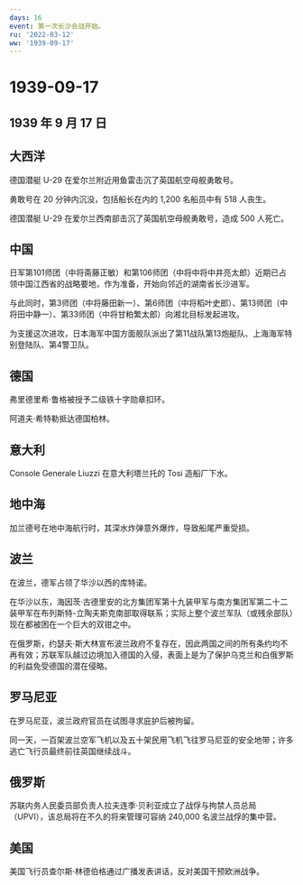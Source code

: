 ```yaml
---
days: 16
event: 第一次长沙会战开始。
ru: '2022-03-12'
ww: '1939-09-17'
---
```


# 1939-09-17

## 1939 年 9 月 17 日

## 大西洋

德国潜艇 U-29 在爱尔兰附近用鱼雷击沉了英国航空母舰勇敢号。

勇敢号在 20 分钟内沉没，包括船长在内的 1,200 名船员中有 518 人丧生。

德国潜艇 U-29 在爱尔兰西南部击沉了英国航空母舰勇敢号，造成 500 人死亡。

## 中国

日军第101师团（中将斋藤正敏）和第106师团（中将中将中井亮太郎）近期已占领中国江西省的战略要地，作为准备，开始向邻近的湖南省长沙进军。

与此同时，第3师团（中将藤田新一）、第6师团（中将稻叶史郎）、第13师团（中将田中静一）、第33师团（中将甘粕繁太郎）向湘北目标发起进攻。

为支援这次进攻，日本海军中国方面舰队派出了第11战队第13炮艇队、上海海军特别登陆队、第4警卫队。

## 德国

弗里德里希·鲁格被授予二级铁十字勋章扣环。

阿道夫·希特勒抵达德国柏林。

## 意大利

Console Generale Liuzzi 在意大利塔兰托的 Tosi 造船厂下水。

## 地中海

加兰德号在地中海航行时，其深水炸弹意外爆炸，导致船尾严重受损。

## 波兰

在波兰，德军占领了华沙以西的库特诺。

在华沙以东，海因茨·古德里安的北方集团军第十九装甲军与南方集团军第二十二装甲军在布列斯特-立陶夫斯克南部取得联系；实际上整个波兰军队（或残余部队）现在都被困在一个巨大的双钳之中。

在俄罗斯，约瑟夫·斯大林宣布波兰政府不复存在，因此两国之间的所有条约均不再有效；苏联军队越过边境加入德国的入侵，表面上是为了保护乌克兰和白俄罗斯的利益免受德国的潜在侵略。

## 罗马尼亚

在罗马尼亚，波兰政府官员在试图寻求庇护后被拘留。

同一天，一百架波兰空军飞机以及五十架民用飞机飞往罗马尼亚的安全地带；许多逃亡飞行员最终前往英国继续战斗。

## 俄罗斯

苏联内务人民委员部负责人拉夫连季·贝利亚成立了战俘与拘禁人员总局（UPVI），该总局将在不久的将来管理可容纳
240,000 名波兰战俘的集中营。

## 美国

美国飞行员查尔斯·林德伯格通过广播发表讲话，反对美国干预欧洲战争。